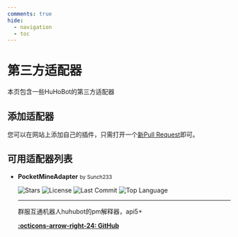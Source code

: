 ```yaml
---
comments: true
hide:
  - navigation
  - toc
---
```


# 第三方适配器

本页包含一些HuHoBot的第三方适配器

## 添加适配器

您可以在网站上添加自己的插件，只需打开一个[新Pull Request](https://github.com/HuHoBot/HuHoBot.github.io/pulls)即可。

## 可用适配器列表

<div class="grid cards" markdown>

-   **PocketMineAdapter** <small>by Sunch233</small>

    ![Stars](https://img.shields.io/github/stars/Sunch233/HuHoBot-PocketMineAdapter?style=flat-square)
    ![License](https://img.shields.io/github/license/Sunch233/HuHoBot-PocketMineAdapter?style=flat-square)
    ![Last Commit](https://img.shields.io/github/last-commit/Sunch233/HuHoBot-PocketMineAdapter?style=flat-square)
    ![Top Language](https://img.shields.io/github/languages/top/Sunch233/HuHoBot-PocketMineAdapter?style=flat-square)

    ---

    群服互通机器人huhubot的pm解释器，api5+

    [**:octicons-arrow-right-24: GitHub**](https://github.com/Sunch233/HuHoBot-PocketMineAdapter)


</div>
